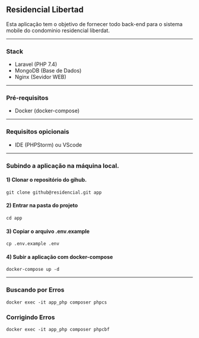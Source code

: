 ## Residencial Libertad
Esta aplicação tem o objetivo de fornecer todo back-end para o sistema mobile do condominio residencial liberdat.

---

### Stack
- Laravel (PHP 7.4)
- MongoDB (Base de Dados)
- Nginx (Sevidor WEB)

---

### Pré-requisitos
- Docker (docker-compose)
---

### Requisitos opicionais
- IDE (PHPStorm) ou VScode

----

### Subindo a aplicação na máquina local.

#### 1) Clonar o repositório do gihub.
```
git clone github@residencial.git app
```

#### 2) Entrar na pasta do projeto
```
cd app
```

#### 3) Copiar o arquivo .env.example
```
cp .env.example .env
```

#### 4) Subir a aplicação com docker-compose
```
docker-compose up -d
```

----

### Buscando por Erros
```
docker exec -it app_php composer phpcs
```

### Corrigindo Erros
```
docker exec -it app_php composer phpcbf
```